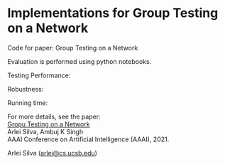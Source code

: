 # Implementations for Group Testing on a Network
Code for paper: Group Testing on a Network

Evaluation is performed using python notebooks.

Testing Performance:

Robustness:

Running time:

For more details, see the paper:  
[Gropu Testing on a Network](http://www.cs.ucsb.edu/~arlei/pubs/aaai21.pdf "")  
Arlei Silva, Ambuj K Singh  
AAAI Conference on Artificial Intelligence (AAAI), 2021. 

Arlei Silva (arlei@cs.ucsb.edu)
